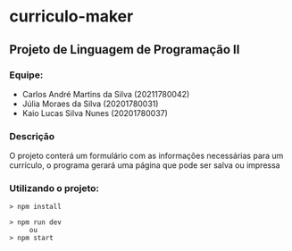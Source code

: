 # curriculo-maker

## Projeto de Linguagem de Programação II

### Equipe:
- Carlos André Martins da Silva (20211780042)
- Júlia Moraes da Silva (20201780031)
- Kaio Lucas Silva Nunes (20201780037)

### Descrição
O projeto conterá um formulário com as informações necessárias para um currículo, o programa gerará uma página que pode ser salva ou impressa

### Utilizando o projeto:

```
> npm install

> npm run dev
     ou
> npm start
```